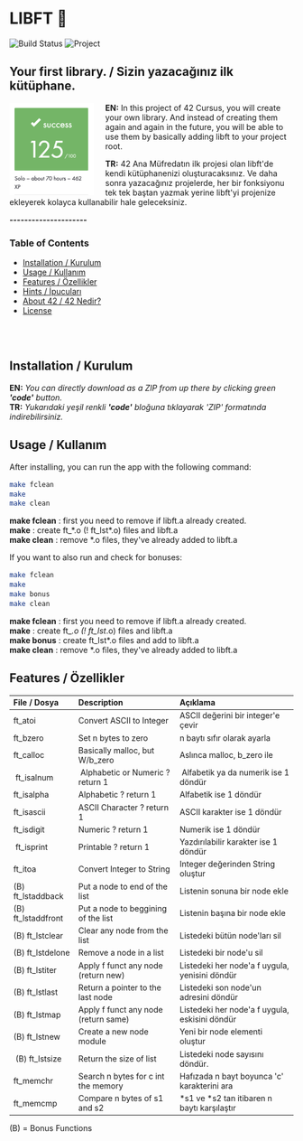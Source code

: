# LIBFT 🐢

![Build Status](https://img.shields.io/badge/build-passing-brightgreen)
![Project](https://img.shields.io/badge/beldemir/-libft-green)

## Your first library. / Sizin yazacağınız ilk kütüphane.

<img align="left" width="150" style="max-width: 100%; height: auto; margin-right: 20px;" src="https://github.com/berkeldemir/libft/blob/main/srcs/screenshot.png" alt="Libft Image">

**EN:** In this project of 42 Cursus, you will create your own library. And instead of creating them again and again in the future, you will be able to use them by basically adding libft to your project root.

**TR:** 42 Ana Müfredatın ilk projesi olan libft'de kendi kütüphanenizi oluşturacaksınız. Ve daha sonra yazacağınız projelerde, her bir fonksiyonu tek tek baştan yazmak yerine libft'yi projenize ekleyerek kolayca kullanabilir hale geleceksiniz.

**---------------------**
<br clear="left"/>

### Table of Contents
-  [Installation / Kurulum](#installation)
-  [Usage / Kullanım](#usage)
-  [Features / Özellikler](#features)
-  [Hints / İpucuları](#hints)
-  [About 42 / 42 Nedir?](#aboutft)
-  [License](#license)

<br> <br>
## Installation / Kurulum

**EN:**  *You can directly download as a ZIP from up there by clicking green <strong>'code'</strong> button.* <br>
**TR:**  *Yukarıdaki yeşil renkli <strong>'code'</strong> bloğuna tıklayarak 'ZIP' formatında indirebilirsiniz.*

## Usage / Kullanım

After installing, you can run the app with the following command:

```bash
make fclean 
make
make clean
```
**make fclean** : first you need to remove if libft.a already created. <br>
**make** : create ft_\*.o (! ft_lst\*.o) files and libft.a <br>
**make clean**  : remove *.o files, they've already added to libft.a

If you want to also run and check for bonuses: 

```bash
make fclean
make
make bonus
make clean
```
**make fclean** : first you need to remove if libft.a already created. <br>
**make** : create ft_*.o (! ft_lst*.o) files and libft.a <br>
**make bonus** : create ft_lst*.o files and add to libft.a <br>
**make clean** : remove *.o files, they've already added to libft.a

## Features / Özellikler

| File / Dosya       | Description                         | Açıklama                                      |
| :----------------- | :---------------------------------- | :---------------------------------------------|
| ft_atoi            | Convert ASCII to Integer            | ASCII değerini bir integer'e çevir            |
| ft_bzero           | Set n bytes to zero                 | n baytı sıfır olarak ayarla                   |
| ft_calloc          | Basically malloc, but W/b_zero      | Aslınca malloc, b_zero ile                    |
| ft_isalnum         | Alphabetic or Numeric ? return 1    | Alfabetik ya da numerik ise 1 döndür          |
| ft_isalpha         | Alphabetic ? return 1               | Alfabetik ise 1 döndür                        |
| ft_isascii         | ASCII Character ? return 1          | ASCII karakter ise 1 döndür                   |
| ft_isdigit         | Numeric ? return 1                  | Numerik ise 1 döndür                          | 
| ft_isprint         | Printable ? return 1                | Yazdırılabilir karakter ise 1 döndür          |
| ft_itoa            | Convert Integer to String           | Integer değerinden String oluştur             |
| (B) ft_lstaddback  | Put a node to end of the list       | Listenin sonuna bir node ekle                 |
| (B) ft_lstaddfront | Put a node to beggining of the list | Listenin başına bir node ekle                 |
| (B) ft_lstclear    | Clear any node from the list        | Listedeki bütün node'ları sil                 |
| (B) ft_lstdelone   | Remove a node in a list             | Listedeki bir node'u sil                      |
| (B) ft_lstiter     | Apply f funct any node (return new) | Listedeki her node'a f uygula, yenisini döndür|
| (B) ft_lstlast     | Return a pointer to the last node   | Listedeki son node'un adresini döndür         |
| (B) ft_lstmap      | Apply f funct any node (return same)| Listedeki her node'a f uygula, eskisini döndür|
| (B) ft_lstnew      | Create a new node module            | Yeni bir node elementi oluştur                |                
| (B) ft_lstsize     | Return the size of list             | Listedeki node sayısını döndür.               |
| ft_memchr          | Search n bytes for c int the memory | Hafızada n bayt boyunca 'c' karakterini ara   | 
| ft_memcmp          | Compare n bytes of s1 and s2        | *s1 ve *s2 tan itibaren n baytı karşılaştır   |



(B) = Bonus Functions
